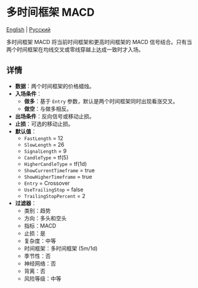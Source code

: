 # 多时间框架 MACD
[English](README.md) | [Русский](README_ru.md)

多时间框架 MACD 将当前时间框架和更高时间框架的 MACD 信号结合。只有当两个时间框架在均线交叉或零线穿越上达成一致时才入场。

## 详情
- **数据**：两个时间框架的价格蜡烛。
- **入场条件**：
  - **做多**：基于 `Entry` 参数，默认是两个时间框架同时出现看涨交叉。
  - **做空**：与做多相反。
- **出场条件**：反向信号或移动止损。
- **止损**：可选的移动止损。
- **默认值**：
  - `FastLength` = 12
  - `SlowLength` = 26
  - `SignalLength` = 9
  - `CandleType` = tf(5)
  - `HigherCandleType` = tf(1d)
  - `ShowCurrentTimeframe` = true
  - `ShowHigherTimeframe` = true
  - `Entry` = Crossover
  - `UseTrailingStop` = false
  - `TrailingStopPercent` = 2
- **过滤器**：
  - 类别：趋势
  - 方向：多头和空头
  - 指标：MACD
  - 止损：是
  - 复杂度：中等
  - 时间框架：多时间框架 (5m/1d)
  - 季节性：否
  - 神经网络：否
  - 背离：否
  - 风险等级：中等
